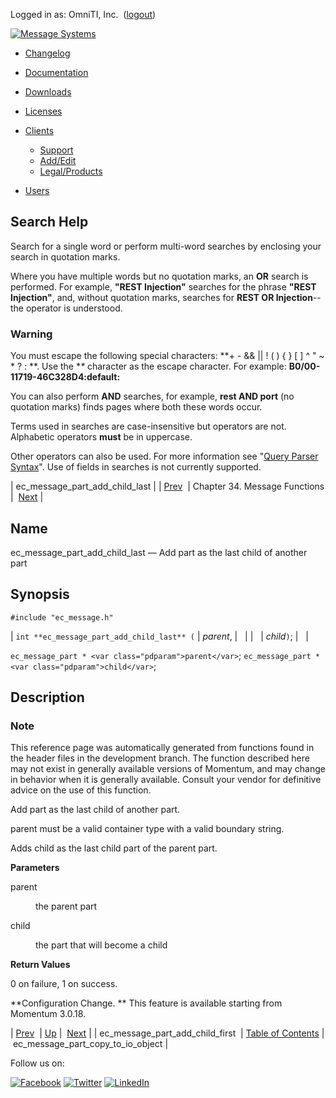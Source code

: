 Logged in as: OmniTI, Inc.  ([logout](https://support.messagesystems.com/logout.php))

[![Message Systems](https://support.messagesystems.com/images/ms-white205.png)](https://support.messagesystems.com/start.php) 

*   [Changelog](https://support.messagesystems.com/start.php?show=changelog)
*   [Documentation](https://support.messagesystems.com/docs/)
*   [Downloads](https://support.messagesystems.com/start.php)

*   [Licenses](https://support.messagesystems.com/license_summary.php)
*   <a href="">Clients</a>
    *   [Support](https://support.messagesystems.com/cs.php)
    *   [Add/Edit](https://support.messagesystems.com/edit_client.php)
    *   [Legal/Products](https://support.messagesystems.com/edit_products.php)
*   [Users](https://support.messagesystems.com/edit_customer.php)

## Search Help

Search for a single word or perform multi-word searches by enclosing your search in quotation marks.

Where you have multiple words but no quotation marks, an **OR** search is performed. For example, **"REST Injection"** searches for the phrase **"REST Injection"**, and, without quotation marks, searches for **REST OR Injection**--the operator is understood.

### Warning

You must escape the following special characters: **+ - && || ! ( ) { } [ ] ^ " ~ * ? : \**. Use the **\** character as the escape character. For example: **B0/00-11719-46C328D4\:default\:**

You can also perform **AND** searches, for example, **rest AND port** (no quotation marks) finds pages where both these words occur.

Terms used in searches are case-insensitive but operators are not. Alphabetic operators **must** be in uppercase.

Other operators can also be used. For more information see "[Query Parser Syntax](https://lucene.apache.org/core/old_versioned_docs/versions/3_0_0/queryparsersyntax.html)". Use of fields in searches is not currently supported.

| ec_message_part_add_child_last |
| [Prev](apis.ec_message_part_add_child_first.php)  | Chapter 34. Message Functions |  [Next](apis.ec_message_part_copy_to_io_object.php) |

<a name="apis.ec_message_part_add_child_last"></a>
## Name

ec_message_part_add_child_last — Add part as the last child of another part

## Synopsis

`#include "ec_message.h"`

| `int **ec_message_part_add_child_last** (` | <var class="pdparam">parent</var>, |   |
|   | <var class="pdparam">child</var>`)`; |   |

`ec_message_part * <var class="pdparam">parent</var>`;
`ec_message_part * <var class="pdparam">child</var>`;<a name="idp28683712"></a>
## Description

### Note

This reference page was automatically generated from functions found in the header files in the development branch. The function described here may not exist in generally available versions of Momentum, and may change in behavior when it is generally available. Consult your vendor for definitive advice on the use of this function.

Add part as the last child of another part.

parent must be a valid container type with a valid boundary string.

Adds child as the last child part of the parent part.

**Parameters**

<dl class="variablelist">

<dt>parent</dt>

<dd>

the parent part

</dd>

<dt>child</dt>

<dd>

the part that will become a child

</dd>

</dl>

**Return Values**

0 on failure, 1 on success.

**Configuration Change. ** This feature is available starting from Momentum 3.0.18.

| [Prev](apis.ec_message_part_add_child_first.php)  | [Up](ec_message.php) |  [Next](apis.ec_message_part_copy_to_io_object.php) |
| ec_message_part_add_child_first  | [Table of Contents](index.php) |  ec_message_part_copy_to_io_object |

Follow us on:

[![Facebook](https://support.messagesystems.com/images/icon-facebook.png)](http://www.facebook.com/messagesystems) [![Twitter](https://support.messagesystems.com/images/icon-twitter.png)](http://twitter.com/#!/MessageSystems) [![LinkedIn](https://support.messagesystems.com/images/icon-linkedin.png)](http://www.linkedin.com/company/message-systems)